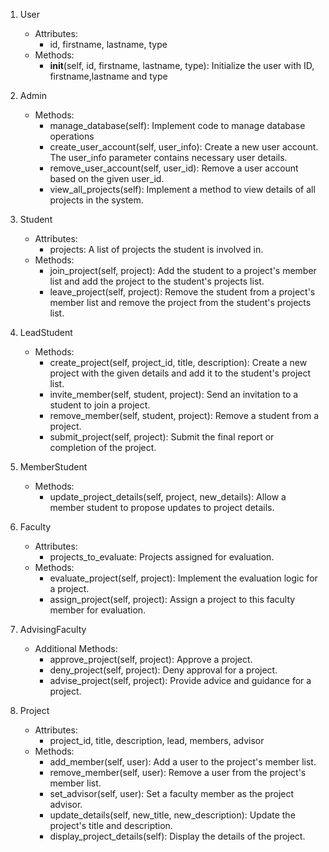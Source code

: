 1. User 
   - Attributes:
     - id, firstname, lastname, type
   - Methods:
     - __init__(self, id, firstname, lastname, type): Initialize the user with ID, firstname,lastname and type

2. Admin 
   - Methods:
     - manage_database(self): Implement code to manage database operations 
     - create_user_account(self, user_info): Create a new user account. The user_info parameter contains necessary user details.
     - remove_user_account(self, user_id): Remove a user account based on the given user_id.
     - view_all_projects(self): Implement a method to view details of all projects in the system.

3. Student 
   - Attributes:
     - projects: A list of projects the student is involved in.
   - Methods:
     - join_project(self, project): Add the student to a project's member list and add the project to the student's projects list.
     - leave_project(self, project): Remove the student from a project's member list and remove the project from the student's projects list.

4. LeadStudent 
   - Methods:
     - create_project(self, project_id, title, description): Create a new project with the given details and add it to the student's project list.
     - invite_member(self, student, project): Send an invitation to a student to join a project.
     - remove_member(self, student, project): Remove a student from a project.
     - submit_project(self, project): Submit the final report or completion of the project.

5. MemberStudent 
   - Methods:
     - update_project_details(self, project, new_details): Allow a member student to propose updates to project details.

6. Faculty 
   - Attributes:
     - projects_to_evaluate: Projects assigned for evaluation.
   - Methods:
     - evaluate_project(self, project): Implement the evaluation logic for a project.
     - assign_project(self, project): Assign a project to this faculty member for evaluation.

7. AdvisingFaculty 
   - Additional Methods:
     - approve_project(self, project): Approve a project.
     - deny_project(self, project): Deny approval for a project.
     - advise_project(self, project): Provide advice and guidance for a project.

8. Project 
   - Attributes:
     - project_id, title, description, lead, members, advisor
   - Methods:
     - add_member(self, user): Add a user to the project's member list.
     - remove_member(self, user): Remove a user from the project's member list.
     - set_advisor(self, user): Set a faculty member as the project advisor.
     - update_details(self, new_title, new_description): Update the project's title and description.
     - display_project_details(self): Display the details of the project.
